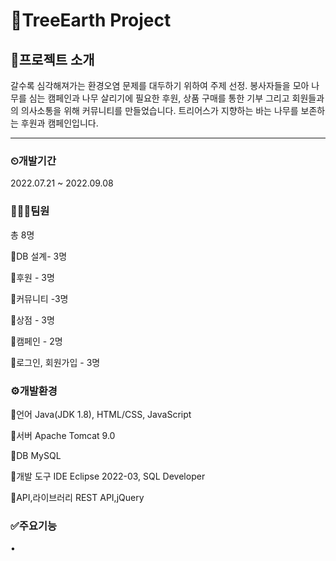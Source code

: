 # 🌳TreeEarth Project


## 📃프로젝트 소개
갈수록 심각해져가는 환경오염 문제를 대두하기 위하여 주제 선정. 봉사자들을 모아 나무를 심는 캠페인과 나무 살리기에 필요한 후원, 상품 구매를 통한 기부 그리고 회원들과의 의사소통을 위해 커뮤니티를 만들었습니다. 트리어스가 지향하는 바는 나무를 보존하는 후원과 캠페인입니다.
***

### ⏲개발기간
2022.07.21 ~ 2022.09.08

### 🧑‍🤝‍🧑팀원
총 8명

🔹DB 설계- 3명

🔹후원 - 3명

🔹커뮤니티 -3명

🔹상점 - 3명

🔹캠페인 - 2명

🔹로그인, 회원가입 - 3명



### ⚙개발환경
🔹언어 Java(JDK 1.8), HTML/CSS, JavaScript

🔹서버 	Apache Tomcat 9.0

🔹DB	MySQL

🔹개발 도구 IDE	Eclipse 2022-03, SQL Developer

🔹API,라이브러리	REST API,jQuery

### ✅주요기능

•




